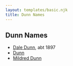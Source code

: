 ```yaml
---
layout: templates/basic.njk
title: Dunn Names
---
```

## Dunn Names
- [Dale Dunn](/people/9/90785072), abt 1897
- [Dunn](/people/1/14066328)
- [Mildred Dunn](/people/7/7869963)
